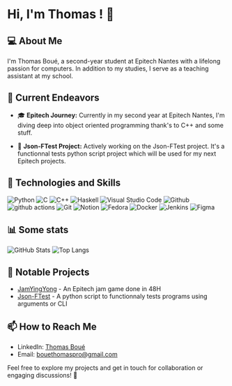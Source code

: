 # Hi, I'm Thomas ! 👋

## 💻 About Me
I'm Thomas Boué, a second-year student at Epitech Nantes with a lifelong passion for computers. In addition to my studies, I serve as a teaching assistant at my school.

## 🚀 Current Endeavors

- 🎓 **Epitech Journey:** Currently in my second year at Epitech Nantes, I'm diving deep into object oriented programming thank's to C++ and some stuff.

- 💼 **Json-FTest Project:** Actively working on the Json-FTest project. It's a functionnal tests python script project which will be used for my next Epitech projects.

## 🔧 Technologies and Skills
![Python](https://img.shields.io/badge/python-3670A0?style=for-the-badge&logo=python&logoColor=ffdd54)
![C](https://img.shields.io/badge/C-00599C?style=for-the-badge&logo=c&logoColor=white)
![C++](https://img.shields.io/badge/c++-%2300599C.svg?style=for-the-badge&logo=c%2B%2B&logoColor=white)
![Haskell](https://img.shields.io/badge/Haskell-5D4F85?style=for-the-badge&logo=haskell&logoColor=white)
![Visual Studio Code](https://img.shields.io/badge/Visual_Studio_Code-007ACC?style=for-the-badge&logo=visual-studio-code&logoColor=white)
![Github](https://img.shields.io/badge/GitHub-100000?style=for-the-badge&logo=github&logoColor=white)
![github actions](https://img.shields.io/badge/-Github_Actions-2088FF?style=for-the-badge&logo=github-actions&logoColor=white)
![Git](https://img.shields.io/badge/GIT-E44C30?style=for-the-badge&logo=git&logoColor=white)
![Notion](https://img.shields.io/badge/Notion-000000?style=for-the-badge&logo=notion&logoColor=white)
![Fedora](https://img.shields.io/badge/Fedora-3C6EB4?style=for-the-badge&logo=fedora&logoColor=white)
![Docker](https://img.shields.io/badge/-Docker-46a2f1?style=for-the-badge&logo=docker&logoColor=white)
![Jenkins](https://img.shields.io/badge/Jenkins-D24939?style=for-the-badge&logo=Jenkins&logoColor=white)
![Figma](https://img.shields.io/badge/Figma-F24E1E?style=for-the-badge&logo=figma&logoColor=white)

## 📊 Some stats
![GitHub Stats](https://github-readme-stats.vercel.app/api?username=Thomaltarix&show_icons=true&count_private=true&hide=contribs,prs&theme=radical)
![Top Langs](https://github-readme-stats.vercel.app/api/top-langs/?username=Thomaltarix&layout=compact&theme=radical)



## 🚀 Notable Projects
- [JamYingYong](https://github.com/Thomaltarix/JamYingYong) - An Epitech jam game done in 48H
- [Json-FTest](https://github.com/Thomaltarix/Json-FTest) - A python script to functionnaly tests programs using arguments or CLI

## 📫 How to Reach Me
- LinkedIn: [Thomas Boué](https://www.linkedin.com/in/thomas-bou%C3%A9-425018254/)
- Email: bouethomaspro@gmail.com


Feel free to explore my projects and get in touch for collaboration or engaging discussions! 🚀
